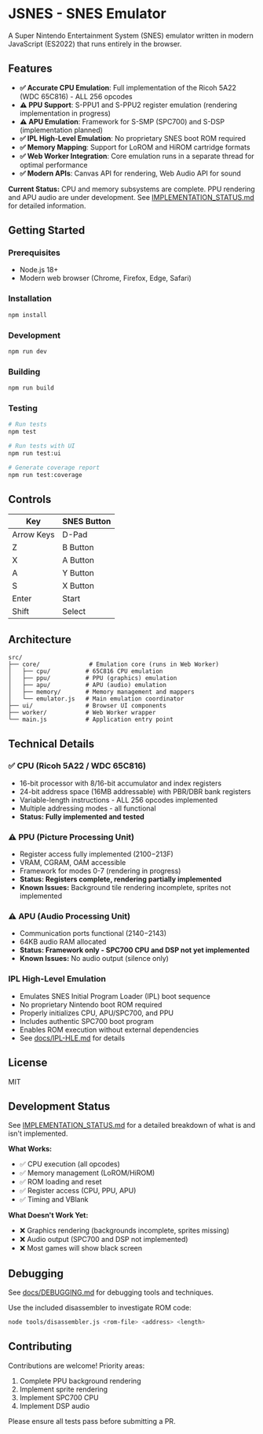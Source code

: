 # JSNES - SNES Emulator

A Super Nintendo Entertainment System (SNES) emulator written in modern JavaScript (ES2022) that runs entirely in the browser.

## Features

- **✅ Accurate CPU Emulation**: Full implementation of the Ricoh 5A22 (WDC 65C816) - ALL 256 opcodes
- **⚠️ PPU Support**: S-PPU1 and S-PPU2 register emulation (rendering implementation in progress)
- **⚠️ APU Emulation**: Framework for S-SMP (SPC700) and S-DSP (implementation planned)
- **✅ IPL High-Level Emulation**: No proprietary SNES boot ROM required
- **✅ Memory Mapping**: Support for LoROM and HiROM cartridge formats
- **✅ Web Worker Integration**: Core emulation runs in a separate thread for optimal performance
- **✅ Modern APIs**: Canvas API for rendering, Web Audio API for sound

**Current Status:** CPU and memory subsystems are complete. PPU rendering and APU audio are under development. See [IMPLEMENTATION_STATUS.md](IMPLEMENTATION_STATUS.md) for detailed information.

## Getting Started

### Prerequisites

- Node.js 18+ 
- Modern web browser (Chrome, Firefox, Edge, Safari)

### Installation

```bash
npm install
```

### Development

```bash
npm run dev
```

### Building

```bash
npm run build
```

### Testing

```bash
# Run tests
npm test

# Run tests with UI
npm run test:ui

# Generate coverage report
npm run test:coverage
```

## Controls

| Key | SNES Button |
|-----|-------------|
| Arrow Keys | D-Pad |
| Z | B Button |
| X | A Button |
| A | Y Button |
| S | X Button |
| Enter | Start |
| Shift | Select |

## Architecture

```
src/
├── core/              # Emulation core (runs in Web Worker)
│   ├── cpu/          # 65C816 CPU emulation
│   ├── ppu/          # PPU (graphics) emulation
│   ├── apu/          # APU (audio) emulation
│   ├── memory/       # Memory management and mappers
│   └── emulator.js   # Main emulation coordinator
├── ui/               # Browser UI components
├── worker/           # Web Worker wrapper
└── main.js           # Application entry point
```

## Technical Details

### ✅ CPU (Ricoh 5A22 / WDC 65C816)
- 16-bit processor with 8/16-bit accumulator and index registers
- 24-bit address space (16MB addressable) with PBR/DBR bank registers
- Variable-length instructions - ALL 256 opcodes implemented
- Multiple addressing modes - all functional
- **Status: Fully implemented and tested**

### ⚠️ PPU (Picture Processing Unit)
- Register access fully implemented ($2100-$213F)
- VRAM, CGRAM, OAM accessible
- Framework for modes 0-7 (rendering in progress)
- **Status: Registers complete, rendering partially implemented**
- **Known Issues:** Background tile rendering incomplete, sprites not implemented

### ⚠️ APU (Audio Processing Unit)
- Communication ports functional ($2140-$2143)
- 64KB audio RAM allocated
- **Status: Framework only - SPC700 CPU and DSP not yet implemented**
- **Known Issues:** No audio output (silence only)

### IPL High-Level Emulation
- Emulates SNES Initial Program Loader (IPL) boot sequence
- No proprietary Nintendo boot ROM required
- Properly initializes CPU, APU/SPC700, and PPU
- Includes authentic SPC700 boot program
- Enables ROM execution without external dependencies
- See [docs/IPL-HLE.md](docs/IPL-HLE.md) for details

## License

MIT

## Development Status

See [IMPLEMENTATION_STATUS.md](IMPLEMENTATION_STATUS.md) for a detailed breakdown of what is and isn't implemented.

**What Works:**
- ✅ CPU execution (all opcodes)
- ✅ Memory management (LoROM/HiROM)
- ✅ ROM loading and reset
- ✅ Register access (CPU, PPU, APU)
- ✅ Timing and VBlank

**What Doesn't Work Yet:**
- ❌ Graphics rendering (backgrounds incomplete, sprites missing)
- ❌ Audio output (SPC700 and DSP not implemented)
- ❌ Most games will show black screen

## Debugging

See [docs/DEBUGGING.md](docs/DEBUGGING.md) for debugging tools and techniques.

Use the included disassembler to investigate ROM code:
```bash
node tools/disassembler.js <rom-file> <address> <length>
```

## Contributing

Contributions are welcome! Priority areas:
1. Complete PPU background rendering
2. Implement sprite rendering
3. Implement SPC700 CPU
4. Implement DSP audio

Please ensure all tests pass before submitting a PR.
